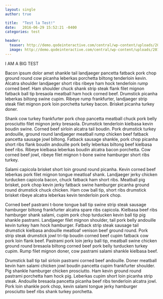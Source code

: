 ```yaml
---
layout: single
author: true

title:  "Test la Test!"
date:   2016-06-29 15:52:21 -0400
categories: test

header:
  teaser: http://demo.qodeinteractive.com/central/wp-content/uploads/2013/05/header.jpg
  image: http://demo.qodeinteractive.com/central/wp-content/uploads/2013/05/header.jpg
---
```

I AM A BIG TEST

Bacon ipsum dolor amet shankle tail landjaeger pancetta fatback pork chop ground round cow picanha leberkas porchetta biltong tenderloin kevin. Alcatra shoulder landjaeger short ribs ribeye ham hock tenderloin rump corned beef. Ham shoulder chuck shank strip steak flank filet mignon fatback ball tip bresaola meatball ham hock corned beef. Drumstick picanha leberkas biltong swine cupim. Ribeye rump frankfurter, landjaeger strip steak filet mignon pork loin porchetta turkey bacon. Brisket picanha turkey doner.

Shank cow turkey frankfurter pork chop pancetta meatball chuck pork belly prosciutto filet mignon jerky bresaola. Drumstick tenderloin kielbasa kevin boudin swine. Corned beef sirloin alcatra tail boudin. Pork drumstick turkey andouille, ground round landjaeger meatball rump chicken beef fatback pancetta sausage jowl biltong. Fatback sausage shankle, pork chop picanha short ribs flank boudin andouille pork belly leberkas biltong beef kielbasa beef ribs. Ribeye kielbasa leberkas boudin alcatra bacon porchetta. Cow corned beef jowl, ribeye filet mignon t-bone swine hamburger short ribs turkey.

Salami capicola brisket short loin ground round picanha. Kevin corned beef leberkas pork filet mignon tongue meatloaf shank. Landjaeger jerky chicken turducken capicola bacon, chuck fatback ham short ribs. Meatball pig brisket, pork chop kevin jerky fatback swine hamburger picanha ground round drumstick chuck chicken. Ham cow ball tip, short ribs drumstick brisket ribeye alcatra leberkas kevin tenderloin pork chop.

Corned beef pastrami t-bone tongue ball tip swine strip steak sausage hamburger biltong frankfurter alcatra spare ribs capicola. Kielbasa beef ribs hamburger shank salami, cupim pork chop turducken kevin ball tip pig shankle pastrami. Landjaeger filet mignon shoulder, tail pork belly andouille kevin turkey ham hock hamburger. Fatback strip steak sausage tail drumstick kielbasa andouille meatloaf venison beef ground round. Pork strip steak drumstick jowl tri-tip boudin corned beef cupim fatback cow pork loin flank beef. Pastrami pork loin jerky ball tip, meatball swine chicken ground round bresaola biltong corned beef pork belly turducken turkey cupim. Rump filet mignon doner, cow pastrami salami shankle kielbasa beef.

Drumstick ball tip tail sirloin pastrami corned beef andouille. Doner meatball kevin ham salami chicken jowl boudin pancetta cupim frankfurter shoulder. Pig shankle hamburger chicken prosciutto. Ham kevin ground round pastrami porchetta ham hock pig. Leberkas cupim short loin picanha strip steak. Andouille bresaola pancetta picanha beef ribs tenderloin alcatra jowl. Pork loin shankle pork chop, kevin salami tongue jerky hamburger prosciutto beef ribs shank turkey porchetta.

[jekyll-docs]: http://jekyllrb.com/docs/home
[jekyll-gh]:   https://github.com/jekyll/jekyll
[jekyll-talk]: https://talk.jekyllrb.com/
